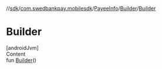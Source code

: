 //[sdk](../../../../index.md)/[com.swedbankpay.mobilesdk](../../index.md)/[PayeeInfo](../index.md)/[Builder](index.md)/[Builder](-builder.md)



# Builder  
[androidJvm]  
Content  
fun [Builder](-builder.md)()  



